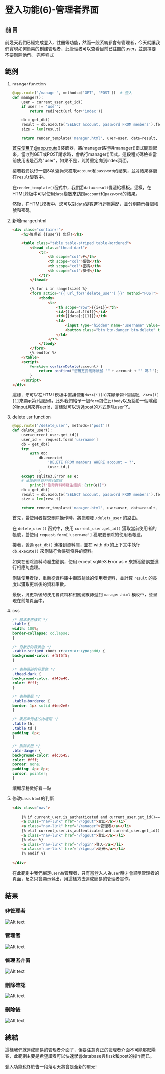 # 登入功能(6)-管理者界面
## 前言
前幾天我們已經完成登入、註冊等功能，然而一般系統都會有管理者，今天就讓我們實現如何簡易的創建管理者，此管理者可以查看目前已註冊的user，並選擇要不要刪除他們。
[完整程式]()
## 範例
1. manger function
    ```python
    @app.route('/manager', methods=['GET', 'POST'])  # 登入
    def manager():
        user = current_user.get_id()
        if user != 'user':
            return redirect(url_for('index'))

        db = get_db()
        result = db.execute('SELECT account, password FROM members').fetchall()
        size = len(result)

        return render_template('manager.html', user=user, data=result, size=size)
    ```
    首先使用了@app.route()裝飾器，將/manager路徑與manager()函式關聯起來。當收到GET或POST請求時，會執行manager()函式。這段程式碼檢查當前使用者是否為"user"，如果不是，則將重定向到index頁面。

    接著我們執行一個SQL查詢來獲取`account`和`password`的結果，並將結果存儲在`result`變數中。

    在`render_template()`函式中，我們將`data=result`傳遞給模板。這樣，在HTML模板中可以使用`data`變數來訪問`account`和`password`的結果。

    然後，在HTML模板中，您可以對`data`變數進行迴圈遍歷，並分別顯示每個帳號和密碼。

2. 新增manger.html
    ```html
    <div class="container">
        <h1>管理者 {{user}} 您好!</h1>
    
        <table class="table table-striped table-bordered">
            <thead class="thead-dark">
                <tr>
                    <th scope="col">#</th>
                    <th scope="col">帳號</th>
                    <th scope="col">密碼</th>
                    <th scope="col">操作</th>
                </tr>
            </thead>
        
            {% for i in range(size) %}
            <form action="{{ url_for('delete_user') }}" method="POST">
                <tbody>
                    <tr>
                        <th scope="row">{{i+1}}</th>
                        <td>{{data[i][0]}}</td>
                        <td>{{data[i][1]}}</td>
                        <td>
                            <input type="hidden" name="username" value="{{data[i][0]}}"  >
                            <button class="btn btn-danger btn-delete" type="submit" onclick="return confirmDelete('{{data[i][0]}}')">刪除</button>
                        </td>
                    </tr>
                </tbody>
            </form>
            {% endfor %}
        </table>
        <script>
            function confirmDelete(account) {
                return confirm("您確定要刪除帳號 '" + account + "' 嗎？");
            }
        </script>
    </div>
    ```

    這樣，您可以在HTML模板中直接使用`data[i][0]`來顯示第`i`個帳號，`data[i][1]`來顯示第`i`個密碼，此外我們給予一個`form`包住此`tbody`以及給於一個隱藏的input用來存uerid，這樣就可以透過post的方式刪除user了。
3. delete usr function
    ```python
    @app.route('/delete_user', methods=['post'])
    def delete_user():
        user=current_user.get_id()
        user_id =  request.form['username']
        db = get_db()
        try:
            with db:
                db.execute(
                    'DELETE FROM members WHERE account = ?',
                    (user_id,)
                )
        except sqlite3.Error as e:
        # 處理刪除資料時的錯誤
            print(f"刪除資料時發生錯誤：{str(e)}")
        db = get_db()
        result = db.execute('SELECT account, password FROM members').fetchall()
        size = len(result)

        return render_template('manager.html', user=user, data=result, size=size)
    ```
    首先，當使用者提交刪除操作時，將會觸發 `/delete_user` 的路由。

    在 `delete_user()` 函式中，使用 `current_user.get_id()` 獲取當前使用者的帳號，並使用 `request.form['username']` 獲取要刪除的使用者帳號。

    接著，透過 `get_db()` 連接到資料庫，並在 with db 的上下文中執行 `db.execute()` 來刪除符合帳號條件的資料。

    如果在刪除資料時發生錯誤，使用 except sqlite3.Error as e 來捕獲錯誤並進行相應的處理。

    刪除使用者後，重新從資料庫中擷取剩餘的使用者資料，並計算 `result` 的長度以獲取更新後的資料筆數。

    最後，將更新後的使用者資料和相關變數傳遞到 `manager.html` 模板中，並呈現在前端頁面中。
4. css
    ```css
    /* 基本表格樣式 */
    .table {
    width: 100%;
    border-collapse: collapse;
    }

    /* 奇數行的背景色 */
    .table-striped tbody tr:nth-of-type(odd) {
    background-color: #f5f5f5;
    }

    /* 表格頭部的背景色 */
    .thead-dark {
    background-color: #343a40;
    color: #fff;
    }

    /* 表格邊框 */
    .table-bordered {
    border: 1px solid #dee2e6;
    }

    /* 表格單元格的內邊距 */
    .table th,
    .table td {
    padding: 8px;
    }

    /* 刪除按鈕 */
    .btn-danger {
    background-color: #dc3545;
    color: #fff;
    border: none;
    padding: 4px 8px;
    cursor: pointer;
    }
    ```
    讓顯示稍微好看一點
        
4. 修改`base.html`的判斷
    ```html
    <div class="nav">
         
        {% if current_user.is_authenticated and current_user.get_id()=='user' %}
        <a class="nav-link" href="/logout">登出</a></li>
        <a class="nav-link" href="/manager">管理者</a></li>
        {% elif current_user.is_authenticated and current_user.get_id()!='user' %}
        <a class="nav-link" href="/logout">登出</a></li>
        {% else %}
        <a class="nav-link" href="/login">登入</a></li>
        <a class="nav-link" href="/signup">註冊</a></li>
        {% endif %}
         
    </div>
    ```
    在此範例中我們綁定`user`為管理者，只有當登入人為`user`時才會顯示管理者的頁面，反之只會顯示登出，用這樣方法達成簡易的管理者實作。

## 結果
### 非管理者
![Alt text](image-3.png)
### 管理者
![Alt text](image.png)
### 管理者介面
![Alt text](image-1.png)
### 刪除確認
![Alt text](image-2.png)
### 刪除後
![Alt text](image-4.png)
## 總結
這樣我們就達成簡易的管理者介面了，但要注意真正的管理者介面不可能那麼陽春，此範例主要是希望讀者可以快速學會database與flask和post的操作而已。

登入功能也終於告一段落明天將會是全新的單元!